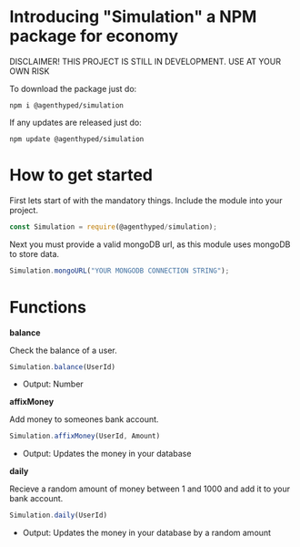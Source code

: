 # Introducing "Simulation" a NPM package for economy
DISCLAIMER! THIS PROJECT IS STILL IN DEVELOPMENT. USE AT YOUR OWN RISK

To download the package just do:
```cli
npm i @agenthyped/simulation
```
If any updates are released just do:
```cli
npm update @agenthyped/simulation
```


# How to get started
First lets start of with the mandatory things. Include the module into your project.
```js
const Simulation = require(@agenthyped/simulation);
```
Next you must provide a valid mongoDB url, as this module uses mongoDB to store data.
```js
Simulation.mongoURL("YOUR MONGODB CONNECTION STRING");
```

# Functions
**balance**

Check the balance of a user.
```js
Simulation.balance(UserId)  
```
- Output: Number

**affixMoney**

Add money to someones bank account.
```js
Simulation.affixMoney(UserId, Amount)
```
- Output: Updates the money in your database

**daily**

Recieve a random amount of money between 1 and 1000 and add it to your bank account.
```js
Simulation.daily(UserId)
```
- Output: Updates the money in your database by a random amount
